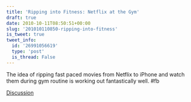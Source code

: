 ```yaml
---
title: 'Ripping into Fitness: Netflix at the Gym'
draft: true
date: 2010-10-11T08:50:51+00:00
slug: '201010110850-ripping-into-fitness'
is_tweet: true
tweet_info:
  id: '26991056619'
  type: 'post'
  is_thread: False
---
```




The idea of ripping fast paced movies from Netflix to iPhone and watch them during gym routine is working out fantastically well. #fb

[Discussion](https://x.com/sytelus/status/26991056619)
